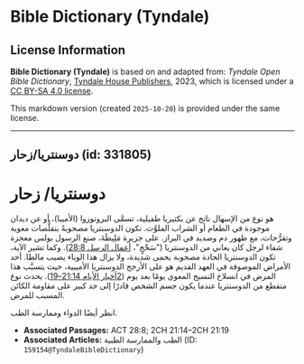 # Bible Dictionary (Tyndale)

## License Information

**Bible Dictionary (Tyndale)** is based on and adapted from: _Tyndale Open Bible Dictionary_, [Tyndale House Publishers](https://tyndaleopenresources.com/), 2023, which is licensed under a [CC BY-SA 4.0 license](https://creativecommons.org/licenses/by-sa/4.0/legalcode.en).

This markdown version (created `2025-10-20`) is provided under the same license.



--------------------------------

## دوسنتريا/زحار (id: 331805)

دوسنتريا/ زحار
==============

هو نوع من الإسهال ناتج عن بكتيريا طفيلية، تسمَّى البروتوزوا (الأميبا)، أو عن ديدان موجودة في الطعام أو الشراب الملوَّث. تكون الدوسنتريا مصحوبةً بتقلُّصات معوية وتقرُّحات، مع ظهور دم وصديد في البراز. على جزيرة مَلِيطَةَ، صنع الرسول بولس معجزة شفاء لرجل كان يعاني من الدوسنتريا ("سَحْجٍ"، [أعمال الرسل 28:8](https://ref.ly/Acts28:8)). وكما تشير الآية، تكون الدوسنتريا الحادة مصحوبة بحمى شديدة، ولا يزال هذا الوباء يصيب مالطا. أحد الأمراض الموصوفة في العهد القديم هو على الأرجح الدوسنتريا الأميبية، حيث يتسبَّب هذا المرض في انسلاخ النسيج المعوي يومًا بعد يوم ([2أخبار الأيام 21:14–19](https://ref.ly/2Chr21:14-2Chr21:19)). يحدث نوع متقطع من الدوسنتريا عندما يكون جسم الشخص قادرًا إلى حد كبير على مقاومة الكائن المسبب للمرض.

انظر أيضًا الدواء وممارسة الطب.

* **Associated Passages:** ACT 28:8; 2CH 21:14–2CH 21:19
* **Associated Articles:** الطب والممارسة الطبية (ID: `159154@TyndaleBibleDictionary`)

